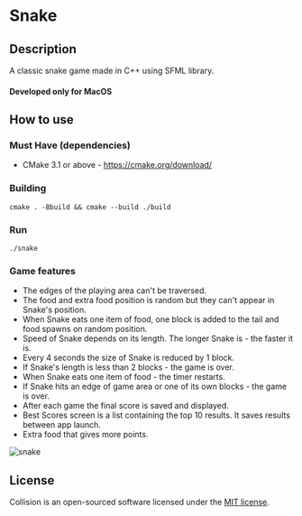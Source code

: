 # Snake
## Description
  A classic snake game made in C++ using SFML library.
#### Developed only for MacOS
## How to use
### Must Have (dependencies)
- CMake 3.1 or above - https://cmake.org/download/
### Building
    cmake . -Bbuild && cmake --build ./build
### Run
    ./snake
### Game features
- The edges of the playing area can't be traversed.
- The food and extra food position is random but they can't appear in Snake's position.
- When Snake eats one item of food, one block is added to the tail and food spawns on random position.
- Speed of Snake depends on its length. The longer Snake is - the faster it is.
- Every 4 seconds the size of Snake is reduced by 1 block.
- If Snake's length is less than 2 blocks - the game is over.
- When Snake eats one item of food - the timer restarts.
- If Snake hits an edge of game area or one of its own blocks - the game is over.
- After each game the final score is saved and displayed.
- Best Scores screen is a list containing the top 10 results. It saves results between app launch.
- Extra food that gives more points.

![snake](https://user-images.githubusercontent.com/46691148/92309802-3d9a6580-efb1-11ea-86dc-2bdead7dc6fd.gif)

## License
Collision is an open-sourced software licensed under the
[MIT license](LICENSE.md).
